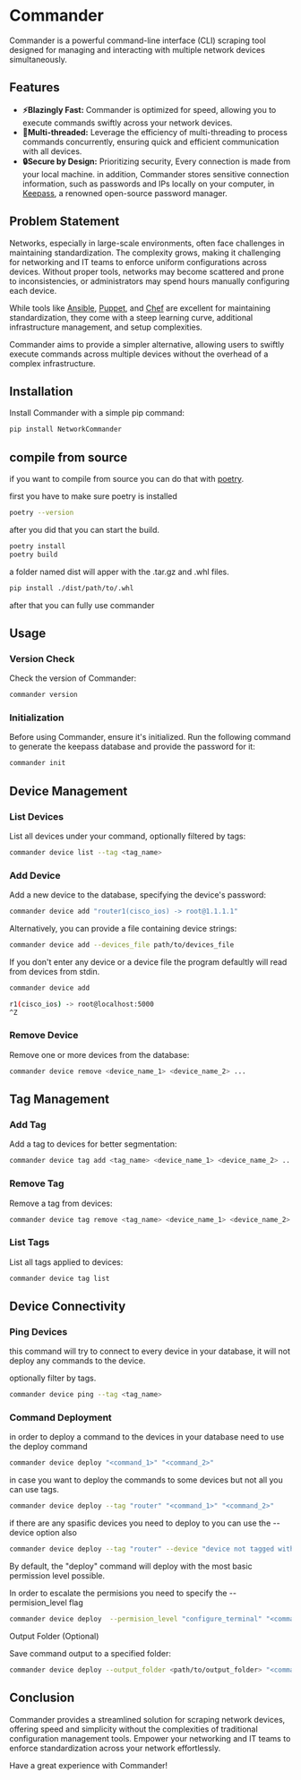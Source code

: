 # Commander

Commander is a powerful command-line interface (CLI) scraping tool designed for managing and interacting with multiple network devices simultaneously.

## Features

- **:zap:Blazingly Fast:** Commander is optimized for speed, allowing you to execute commands swiftly across your network devices.
- **:thread:Multi-threaded:** Leverage the efficiency of multi-threading to process commands concurrently, ensuring quick and efficient communication with all devices.
- **:lock:Secure by Design:** Prioritizing security, Every connection is made from your local machine. in addition, Commander stores sensitive connection information, such as passwords and IPs locally on your computer, in [Keepass](https://keepass.info), a renowned open-source password manager.

## Problem Statement

Networks, especially in large-scale environments, often face challenges in maintaining standardization. The complexity grows, making it challenging for networking and IT teams to enforce uniform configurations across devices. Without proper tools, networks may become scattered and prone to inconsistencies, or administrators may spend hours manually configuring each device.

While tools like [Ansible](https://www.ansible.com/), [Puppet](https://www.puppet.com/), and [Chef](https://www.chef.io/) are excellent for maintaining standardization, they come with a steep learning curve, additional infrastructure management, and setup complexities.

Commander aims to provide a simpler alternative, allowing users to swiftly execute commands across multiple devices without the overhead of a complex infrastructure.

## Installation

Install Commander with a simple pip command:

```bash
pip install NetworkCommander
```

## compile from source

if you want to compile from source you can do that with [poetry](https://python-poetry.org/).

first you have to make sure poetry is installed

```bash
poetry --version
```

after you did that you can start the build.

```bash
poetry install
poetry build
```

a folder named dist will apper with the .tar.gz and .whl files.

```bash
pip install ./dist/path/to/.whl
```

after that you can fully use commander

## Usage
### Version Check

Check the version of Commander:

```bash
commander version
```

### Initialization

Before using Commander, ensure it's initialized. Run the following command to generate the keepass database and provide the password for it:

```bash
commander init
```

## Device Management
### List Devices

List all devices under your command, optionally filtered by tags:

```bash
commander device list --tag <tag_name>
```

### Add Device

Add a new device to the database, specifying the device's password:

```bash
commander device add "router1(cisco_ios) -> root@1.1.1.1"
```

Alternatively, you can provide a file containing device strings:

```bash
commander device add --devices_file path/to/devices_file
```

If you don't enter any device or a device file the program defaultly will read from devices from stdin.

```bash
commander device add

r1(cisco_ios) -> root@localhost:5000
^Z
```

### Remove Device

Remove one or more devices from the database:

```bash
commander device remove <device_name_1> <device_name_2> ...
```

## Tag Management
### Add Tag

Add a tag to devices for better segmentation:

```bash
commander device tag add <tag_name> <device_name_1> <device_name_2> ...
```
### Remove Tag

Remove a tag from devices:

```bash
commander device tag remove <tag_name> <device_name_1> <device_name_2> ...
```

### List Tags

List all tags applied to devices:

```bash
commander device tag list
```
## Device Connectivity
### Ping Devices

this command will try to connect to every device in your database, it will not deploy any commands to the device.

optionally filter by tags.

```bash
commander device ping --tag <tag_name>
```

### Command Deployment

in order to deploy a command to the devices in your database need to use the deploy command

```bash
commander device deploy "<command_1>" "<command_2>" 
```

in case you want to deploy the commands to some devices but not all you can use tags.

```bash
commander device deploy --tag "router" "<command_1>" "<command_2>" 
```

if there are any spasific devices you need to deploy to you can use the --device option also

```bash
commander device deploy --tag "router" --device "device not tagged with router" "<command_1>" "<command_2>" 
```

By default, the "deploy" command will deploy with the most basic permission level possible.

In order to escalate the permisions you need to specify the --permision_level flag

```bash
commander device deploy  --permision_level "configure_terminal" "<command_1>" "<command_2>" 
```

Output Folder (Optional)

Save command output to a specified folder:

```bash
commander device deploy --output_folder <path/to/output_folder> "<command>"
```

## Conclusion

Commander provides a streamlined solution for scraping network devices, offering speed and simplicity without the complexities of traditional configuration management tools. Empower your networking and IT teams to enforce standardization across your network effortlessly.

Have a great experience with Commander!